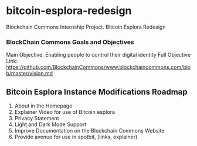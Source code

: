 # bitcoin-esplora-redesign
Blockchain Commons Internship Project. Bitcoin Esplora Redesign

### BlockChain Commons Goals and Objectives
Main Objective: Enabling people to control their digital identity
Full Objective Link: https://github.com/BlockchainCommons/www.blockchaincommons.com/blob/master/vision.md

## Bitcoin Esplora Instance Modifications Roadmap

1. About in the Homepage
2. Explainer Video for use of Bitcoin esplora
3. Privacy Statement
4. Light and Dark Mode Support
5. Improve Documentation on the Blockchain Commons Website
6. Provide avenue for use in spotbit, (links, explainer)
